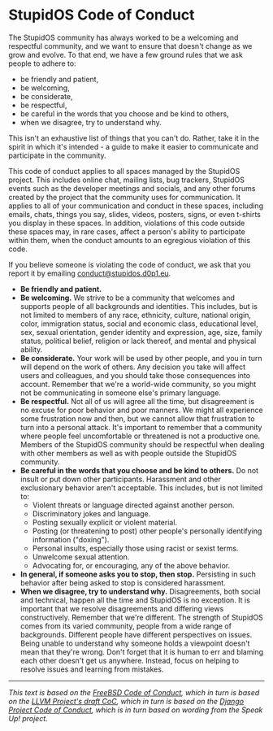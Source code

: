 # StupidOS Code of Conduct

The StupidOS community has always worked to be a welcoming and respectful community, and we want to ensure that doesn't change as we grow and evolve. To that end, we have a few ground rules that we ask people to adhere to:

- be friendly and patient,
- be welcoming,
- be considerate,
- be respectful,
- be careful in the words that you choose and be kind to others,
- when we disagree, try to understand why.

This isn't an exhaustive list of things that you can't do. Rather, take it in the spirit in which it's intended - a guide to make it easier to communicate and participate in the community.

This code of conduct applies to all spaces managed by the StupidOS project. This includes online chat, mailing lists, bug trackers, StupidOS events such as the developer meetings and socials, and any other forums created by the project that the community uses for communication. It applies to all of your communication and conduct in these spaces, including emails, chats, things you say, slides, videos, posters, signs, or even t-shirts you display in these spaces. In addition, violations of this code outside these spaces may, in rare cases, affect a person's ability to participate within them, when the conduct amounts to an egregious violation of this code.

If you believe someone is violating the code of conduct, we ask that you report it by emailing [conduct@stupidos.d0p1.eu](mailto:conduct@stupidos.d0p1.eu).

- **Be friendly and patient.**
- **Be welcoming.** We strive to be a community that welcomes and supports people of all backgrounds and identities. This includes, but is not limited to members of any race, ethnicity, culture, national origin, color, immigration status, social and economic class, educational level, sex, sexual orientation, gender identity and expression, age, size, family status, political belief, religion or lack thereof, and mental and physical ability.
- **Be considerate.** Your work will be used by other people, and you in turn will depend on the work of others. Any decision you take will affect users and colleagues, and you should take those consequences into account. Remember that we're a world-wide community, so you might not be communicating in someone else's primary language.
- **Be respectful.** Not all of us will agree all the time, but disagreement is no excuse for poor behavior and poor manners. We might all experience some frustration now and then, but we cannot allow that frustration to turn into a personal attack. It's important to remember that a community where people feel uncomfortable or threatened is not a productive one. Members of the StupidOS community should be respectful when dealing with other members as well as with people outside the StupidOS community.
- **Be careful in the words that you choose and be kind to others.** Do not insult or put down other participants. Harassment and other exclusionary behavior aren't acceptable. This includes, but is not limited to:
  - Violent threats or language directed against another person.
  - Discriminatory jokes and language.
  - Posting sexually explicit or violent material.
  - Posting (or threatening to post) other people's personally identifying information ("doxing").
  - Personal insults, especially those using racist or sexist terms.
  - Unwelcome sexual attention.
  - Advocating for, or encouraging, any of the above behavior.
- **In general, if someone asks you to stop, then stop.** Persisting in such behavior after being asked to stop is considered harassment.
- **When we disagree, try to understand why.** Disagreements, both social and technical, happen all the time and StupidOS is no exception. It is important that we resolve disagreements and differing views constructively. Remember that we're different. The strength of StupidOS comes from its varied community, people from a wide range of backgrounds. Different people have different perspectives on issues. Being unable to understand why someone holds a viewpoint doesn't mean that they're wrong. Don't forget that it is human to err and blaming each other doesn't get us anywhere. Instead, focus on helping to resolve issues and learning from mistakes.

---

*This text is based on the [FreeBSD Code of Conduct](https://www.freebsd.org/internal/code-of-conduct/), which in turn is based on the [LLVM Project's draft CoC](https://llvm.org/docs/CodeOfConduct.html), which in turn is based on the [Django Project Code of Conduct](https://www.djangoproject.com/conduct/), which is in turn based on wording from the Speak Up! project.*
